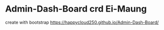 # Admin-Dash-Board crd Ei-Maung
create with bootstrap
https://happycloud250.github.io/Admin-Dash-Board/

